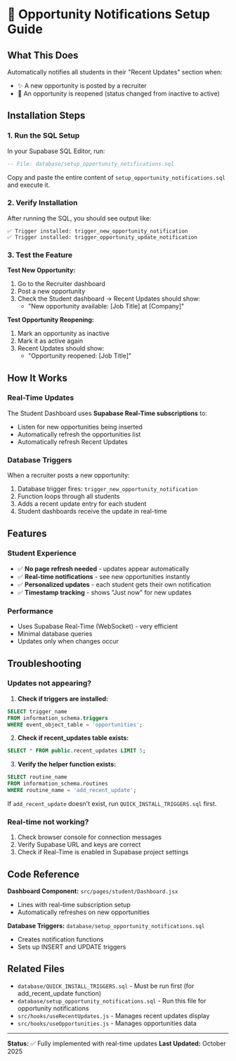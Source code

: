# 🔔 Opportunity Notifications Setup Guide

## What This Does

Automatically notifies all students in their "Recent Updates" section when:
- ✨ A new opportunity is posted by a recruiter
- 🔄 An opportunity is reopened (status changed from inactive to active)

## Installation Steps

### 1. Run the SQL Setup

In your Supabase SQL Editor, run:

```sql
-- File: database/setup_opportunity_notifications.sql
```

Copy and paste the entire content of `setup_opportunity_notifications.sql` and execute it.

### 2. Verify Installation

After running the SQL, you should see output like:

```
✅ Trigger installed: trigger_new_opportunity_notification
✅ Trigger installed: trigger_opportunity_update_notification
```

### 3. Test the Feature

**Test New Opportunity:**
1. Go to the Recruiter dashboard
2. Post a new opportunity
3. Check the Student dashboard → Recent Updates should show: 
   - "New opportunity available: [Job Title] at [Company]"

**Test Opportunity Reopening:**
1. Mark an opportunity as inactive
2. Mark it as active again
3. Recent Updates should show:
   - "Opportunity reopened: [Job Title]"

## How It Works

### Real-Time Updates
The Student Dashboard uses **Supabase Real-Time subscriptions** to:
- Listen for new opportunities being inserted
- Automatically refresh the opportunities list
- Automatically refresh Recent Updates

### Database Triggers
When a recruiter posts a new opportunity:
1. Database trigger fires: `trigger_new_opportunity_notification`
2. Function loops through all students
3. Adds a recent update entry for each student
4. Student dashboards receive the update in real-time

## Features

### Student Experience
- ✅ **No page refresh needed** - updates appear automatically
- ✅ **Real-time notifications** - see new opportunities instantly
- ✅ **Personalized updates** - each student gets their own notification
- ✅ **Timestamp tracking** - shows "Just now" for new updates

### Performance
- Uses Supabase Real-Time (WebSocket) - very efficient
- Minimal database queries
- Updates only when changes occur

## Troubleshooting

### Updates not appearing?

1. **Check if triggers are installed:**
```sql
SELECT trigger_name 
FROM information_schema.triggers
WHERE event_object_table = 'opportunities';
```

2. **Check if recent_updates table exists:**
```sql
SELECT * FROM public.recent_updates LIMIT 5;
```

3. **Verify the helper function exists:**
```sql
SELECT routine_name 
FROM information_schema.routines
WHERE routine_name = 'add_recent_update';
```

If `add_recent_update` doesn't exist, run `QUICK_INSTALL_TRIGGERS.sql` first.

### Real-time not working?

1. Check browser console for connection messages
2. Verify Supabase URL and keys are correct
3. Check if Real-Time is enabled in Supabase project settings

## Code Reference

**Dashboard Component:** `src/pages/student/Dashboard.jsx`
- Lines with real-time subscription setup
- Automatically refreshes on new opportunities

**Database Triggers:** `database/setup_opportunity_notifications.sql`
- Creates notification functions
- Sets up INSERT and UPDATE triggers

## Related Files

- `database/QUICK_INSTALL_TRIGGERS.sql` - Must be run first (for add_recent_update function)
- `database/setup_opportunity_notifications.sql` - Run this file for opportunity notifications
- `src/hooks/useRecentUpdates.js` - Manages recent updates display
- `src/hooks/useOpportunities.js` - Manages opportunities data

---

**Status:** ✅ Fully implemented with real-time updates
**Last Updated:** October 2025
